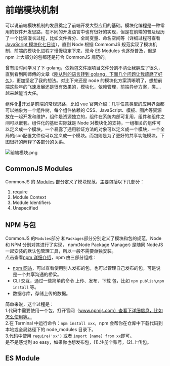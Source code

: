 # 前端模块机制
可以说前端模块机制的发展奠定了前端开发大型应用的基础。模块化编程是一种常用的软件开发思路，在不同的开发语言中也有很好的实现，但是在前端的普及经历了一个比较漫长过程，比如文件拆分、全局变量、命名空间等（详细过程可查看 [JavaScript 模块化七日谈](https://huangxuan.me/2015/07/09/js-module-7day/)），直到 Node 根据 CommomJS 规范实现了模块机制，前端的模块化进程才慢慢稳定下来，现今 ES Modules 也逐渐普及，但是 npm 上大部分的包都还是符合 CommonJS 规范的。

曾有段时间学习了下 golang，依赖包文件跟项目文件分割不清让我膈应了很久，直到看到陶师傅的文章《[刚从别的语言转到 golang，下面几个问题让我琢磨了好久](https://zhuanlan.zhihu.com/p/26005856)》，更加坚定了我的想法。对比下来还是 node 的模块化方案清晰明了，想想前端这些年的飞速发展还是很有效果的，模块化，依赖管理，前端异步方案，类…. 越来越能当大任。

组件化开发是前端的常规思路，比如 vue 官网介绍：几乎任意类型的应用界面都可以抽象为一个组件树，每个组件依赖的 CSS、JavaScript、模板、图片等资源放在一起开发和维护，组件是资源独立的，组件在系统内部可复用，组件和组件之间可以嵌套。组件化的基础实际就是 Node 对模块化的支持，一组相关的组件可以定义成一个模块，一个暴露了通用验证方法的对象可以定义成一个模块，一个全局的json配置文件也可以定义成一个模块。而包则是为了更好的共享功能模块。下图很好的解释了各部分的关系。

<img class="base-img" src="https://i.loli.net/2019/06/12/5d0097a4ac2f777285.png" alt="前端模块.png" title="前端模块.png" />

## CommonJS Modules
CommonJS 的 [Modules](http://wiki.commonjs.org/wiki/Modules/1.1.1) 部分定义了模块规范，主要包括以下几部分：
1. require
2. Module Context
3. Module Identifiers
4. Unspecified


## NPM 与包
CommonJS 的`Modules`部分 和`Packages`部分分别定义了模块和包的规范，Node 和 NPM 分别对其进行了实现，
npm(Node Package Manager) 是随同 NodeJS 一起安装的默认包管理工具，所以一般不需要单独安装。  
点击查看[npm 详细介绍](https://docs.npmjs.com/about-npm/)，npm 由三部分组成：
- [npm 网站](https://www.npmjs.com/)，可以查看使用别人发布的包，也可以管理自己发布的包，可是说是一个共享沟通的桥梁。
- CLI 交互，通过一些简单的命令 上传、发布、下载 包，比如 `npm publish`,`npm install` 等。
- 数据仓库，存储上传的数据。  

简单来说，这个过程是：  
1.代码中需要使用一个包，打开官网（www.npmjs.com）查看下详细信息，比如怎么使用等。  
2.在 Terminal 中运行命令：`npm install xxx`，npm 会帮你在仓库中下载代码到本地或全局路径下的 node_modules 目录下。  
3.代码中使用 `require('xx')` 或者 `import [name] from xx`即可。  
是不是感觉到 so easy，如果你也想发布包，(1).注册个账号，(2).上传包。

## ES Module
